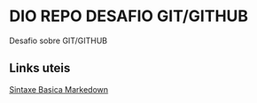 # DIO REPO DESAFIO GIT/GITHUB
Desafio sobre GIT/GITHUB

## Links uteis
[Sintaxe Basica Markedown](https://www.markdownguide.org/basic-syntax/)
